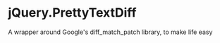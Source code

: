 jQuery.PrettyTextDiff
=====================

A wrapper around Google's diff_match_patch library, to make life easy
